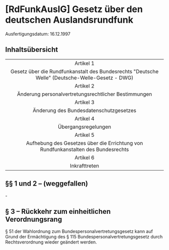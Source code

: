 # [RdFunkAuslG] Gesetz über den deutschen Auslandsrundfunk

Ausfertigungsdatum: 16.12.1997

 

## Inhaltsübersicht

|                                                                                                 |
|:-----------------------------------------------------------------------------------------------:|
|                                            Artikel 1                                            |
| Gesetz über die Rundfunkanstalt des Bundesrechts "Deutsche Welle" (Deutsche-Welle-Gesetz - DWG) |
|                                            Artikel 2                                            |
|                      Änderung personalvertretungsrechtlicher Bestimmungen                       |
|                                            Artikel 3                                            |
|                             Änderung des Bundesdatenschutzgesetzes                              |
|                                            Artikel 4                                            |
|                                       Übergangsregelungen                                       |
|                                            Artikel 5                                            |
|        Aufhebung des Gesetzes über die Errichtung von Rundfunkanstalten des Bundesrechts        |
|                                            Artikel 6                                            |
|                                          Inkrafttreten                                          |


## §§ 1 und 2 – (weggefallen)

\-


## § 3 – Rückkehr zum einheitlichen Verordnungsrang

§ 51 der Wahlordnung zum Bundespersonalvertretungsgesetz kann auf Grund der Ermächtigung des § 115 Bundespersonalvertretungsgesetz durch Rechtsverordnung wieder geändert werden.
